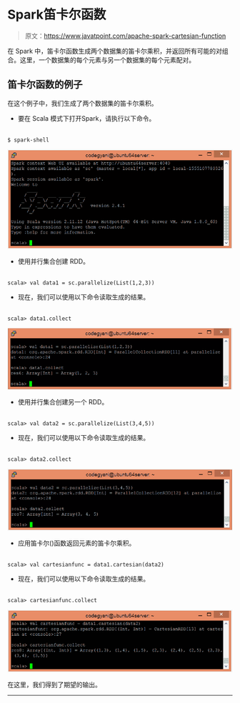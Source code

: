 # Spark笛卡尔函数

> 原文：<https://www.javatpoint.com/apache-spark-cartesian-function>

在 Spark 中，笛卡尔函数生成两个数据集的笛卡尔乘积，并返回所有可能的对组合。这里，一个数据集的每个元素与另一个数据集的每个元素配对。

## 笛卡尔函数的例子

在这个例子中，我们生成了两个数据集的笛卡尔乘积。

*   要在 Scala 模式下打开Spark，请执行以下命令。

```

$ spark-shell

```

![Spark Cartesian Function](img/5b145bd2eb44c7488a5c7271cf7bffd1.png)

*   使用并行集合创建 RDD。

```

scala> val data1 = sc.parallelize(List(1,2,3))

```

*   现在，我们可以使用以下命令读取生成的结果。

```

scala> data1.collect

```

![Spark Cartesian Function](img/240168fe33b63a7fdbb467cfbc53514b.png)

*   使用并行集合创建另一个 RDD。

```

scala> val data2 = sc.parallelize(List(3,4,5))

```

*   现在，我们可以使用以下命令读取生成的结果。

```

scala> data2.collect

```

![Spark Cartesian Function](img/c245e0d95057ac9491387750238822e1.png)

*   应用笛卡尔()函数返回元素的笛卡尔乘积。

```

scala> val cartesianfunc = data1.cartesian(data2)

```

*   现在，我们可以使用以下命令读取生成的结果。

```

scala> cartesianfunc.collect

```

![Spark Cartesian Function](img/18b1fb095d73951e2366751f6346ef98.png)

在这里，我们得到了期望的输出。

* * *